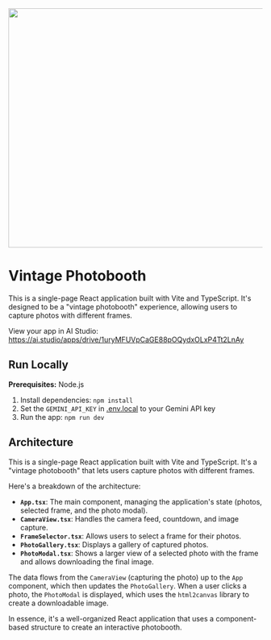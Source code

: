 <div align="center">
<img width="1200" height="475" alt="GHBanner" src="https://github.com/user-attachments/assets/0aa67016-6eaf-458a-adb2-6e31a0763ed6" />
</div>

# Vintage Photobooth

This is a single-page React application built with Vite and TypeScript. It's designed to be a "vintage photobooth" experience, allowing users to capture photos with different frames.

View your app in AI Studio: https://ai.studio/apps/drive/1uryMFUVpCaGE88pOQydxOLxP4Tt2LnAy

## Run Locally

**Prerequisites:**  Node.js

1. Install dependencies:
   `npm install`
2. Set the `GEMINI_API_KEY` in [.env.local](.env.local) to your Gemini API key
3. Run the app:
   `npm run dev`

## Architecture

This is a single-page React application built with Vite and TypeScript. It's a "vintage photobooth" that lets users capture photos with different frames.

Here's a breakdown of the architecture:

*   **`App.tsx`**: The main component, managing the application's state (photos, selected frame, and the photo modal).
*   **`CameraView.tsx`**: Handles the camera feed, countdown, and image capture.
*   **`FrameSelector.tsx`**: Allows users to select a frame for their photos.
*   **`PhotoGallery.tsx`**: Displays a gallery of captured photos.
*   **`PhotoModal.tsx`**: Shows a larger view of a selected photo with the frame and allows downloading the final image.

The data flows from the `CameraView` (capturing the photo) up to the `App` component, which then updates the `PhotoGallery`. When a user clicks a photo, the `PhotoModal` is displayed, which uses the `html2canvas` library to create a downloadable image.

In essence, it's a well-organized React application that uses a component-based structure to create an interactive photobooth.